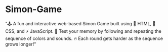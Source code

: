 # Simon-Game
"🕹️ A fun and interactive web-based Simon Game built using 🎨 HTML, 🎨 CSS, and ⚡ JavaScript. 🧠 Test your memory by following and repeating the sequence of colors and sounds. 🔥 Each round gets harder as the sequence grows longer!"
